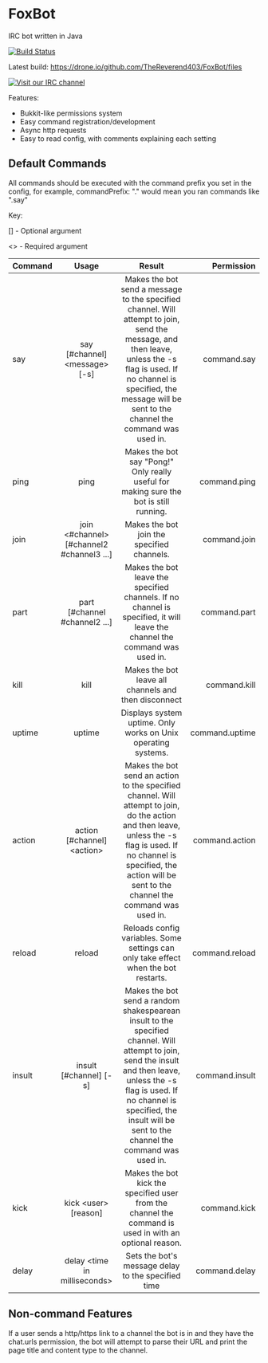 FoxBot
======

IRC bot written in Java

[![Build Status](https://drone.io/github.com/TheReverend403/FoxBot/status.png)](https://drone.io/github.com/TheReverend403/FoxBot/latest)

Latest build: https://drone.io/github.com/TheReverend403/FoxBot/files

[![Visit our IRC channel](https://kiwiirc.com/buttons/irc.seion.us/thereverend403.png)](https://kiwiirc.com/client/irc.seion.us/?nick=foxbot_git|?&theme=relaxed#thereverend403)

Features:

* Bukkit-like permissions system
* Easy command registration/development
* Async http requests
* Easy to read config, with comments explaining each setting

Default Commands
----------------

All commands should be executed with the command prefix you set in the config, for example, commandPrefix: "." would mean you ran commands like ".say"

Key: 

[] - Optional argument

<> - Required argument

| Command       | Usage         | Result| Permission |
| ------------- |:-------------:|:-----:|-----------:|
| say      | say [#channel] \<message\> [-s] | Makes the bot send a message to the specified channel. Will attempt to join, send the message, and then leave, unless the -s flag is used. If no channel is specified, the message will be sent to the channel the command was used in. | command.say |
| ping     | ping | Makes the bot say "Pong!" Only really useful for making sure the bot is still running. | command.ping |
| join     | join <#channel> [#channel2 #channel3 ...] | Makes the bot join the specified channels. | command.join |
| part     | part [#channel #channel2 ...] | Makes the bot leave the specified channels. If no channel is specified, it will leave the channel the command was used in. | command.part |
| kill     | kill | Makes the bot leave all channels and then disconnect | command.kill
| uptime   | uptime | Displays system uptime. Only works on Unix operating systems. | command.uptime
| action   | action [#channel] \<action\> | Makes the bot send an action to the specified channel. Will attempt to join, do the action and then leave, unless the -s flag is used. If no channel is specified, the action will be sent to the channel the command was used in. | command.action
| reload   | reload | Reloads config variables. Some settings can only take effect when the bot restarts. | command.reload
| insult   | insult [#channel] [-s] | Makes the bot send a random shakespearean insult to the specified channel. Will attempt to join, send the insult and then leave, unless the -s flag is used. If no channel is specified, the insult will be sent to the channel the command was used in. | command.insult
| kick     | kick \<user\> [reason] | Makes the bot kick the specified user from the channel the command is used in with an optional reason. | command.kick
| delay    | delay \<time in milliseconds\> | Sets the bot's message delay to the specified time | command.delay |
Non-command Features
--------------------

If a user sends a http/https link to a channel the bot is in and they have the chat.urls permission, the bot will attempt to parse their URL and print the page title and content type to the channel.
 
